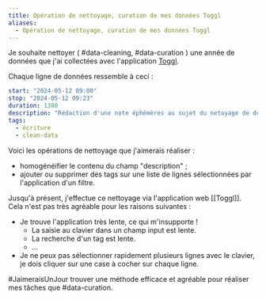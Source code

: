 ```yaml
---
title: Opération de nettoyage, curation de mes données Toggl
aliases:
  - Opération de nettoyage, curation de mes données Toggl
---
```

Je souhaite nettoyer ( #data-cleaning, #data-curation ) une année de données que j'ai collectées avec l'application [Toggl](track.toggl.com).

Chaque ligne de données ressemble à ceci :

```yaml
start: "2024-05-12 09:00"
stop: "2024-05-12 09:23"
duration: 1380
description: "Rédaction d'une note éphémères au sujet du netoyage de données"
tags:
  - écriture
  - clean-data
```

Voici les opérations de nettoyage que j'aimerais réaliser :

- homogénéifier le contenu du champ "description" ;
- ajouter ou supprimer des tags sur une liste de lignes sélectionnées par l'application d'un filtre.

Jusqu'à présent, j'effectue ce nettoyage via l'application web [[Toggl]]. Cela n'est pas très agréable pour les raisons suivantes :

- Je trouve l'application très lente, ce qui m'insupporte !
    - La saisie au clavier dans un champ input est lente.
    - La recherche d'un tag est lente.
    - ...
- Je ne peux pas sélectionner rapidement plusieurs lignes avec le clavier, je dois cliquer sur une case à cocher sur chaque ligne.

#JaimeraisUnJour trouver une méthode efficace et agréable pour réaliser mes tâches que #data-curation.
